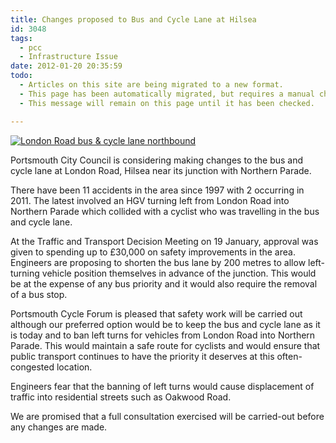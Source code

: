 ```yaml
---
title: Changes proposed to Bus and Cycle Lane at Hilsea
id: 3048
tags:
  - pcc
  - Infrastructure Issue
date: 2012-01-20 20:35:59
todo:
  - Articles on this site are being migrated to a new format.
  - This page has been automatically migrated, but requires a manual check-&-tune to ensure the format and links all work as expected.
  - This message will remain on this page until it has been checked.

---
```


[![London Road bus &amp; cycle lane northbound](http://www.pompeybug.co.uk/wp-content/uploads/2012/01/London-Road-bus-cycle-lane-northbound-9may11-2-400x300-300x225.jpg "London Road bus &amp; cycle lane northbound 9May11 (2) (400x300)")](/assets/London-Road-bus-cycle-lane-northbound-9may11-2-400x300.jpg)

Portsmouth City Council is considering making changes to the bus and cycle lane at London Road, Hilsea near its junction with Northern Parade.

There have been 11 accidents in the area since 1997 with 2 occurring in 2011\. The latest involved an HGV turning left from London Road into Northern Parade which collided with a cyclist who was travelling in the bus and cycle lane.

At the Traffic and Transport Decision Meeting on 19 January, approval was given to spending up to £30,000 on safety improvements in the area. Engineers are proposing to shorten the bus lane by 200 metres to allow left-turning vehicle position themselves in advance of the junction. This would be at the expense of any bus priority and it would also require the removal of a bus stop.

Portsmouth Cycle Forum is pleased that safety work will be carried out although our preferred option would be to keep the bus and cycle lane as it is today and to ban left turns for vehicles from London Road into Northern Parade. This would maintain a safe route for cyclists and would ensure that public transport continues to have the priority it deserves at this often-congested location.

Engineers fear that the banning of left turns would cause displacement of traffic into residential streets such as Oakwood Road.

We are promised that a full consultation exercised will be carried-out before any changes are made.

&nbsp;